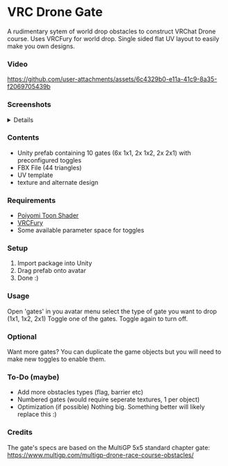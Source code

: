 # VRC Drone Gate
A rudimentary sytem of world drop obstacles to construct VRChat Drone course. Uses VRCFury for world drop.
Single sided flat UV layout to easily make you own designs.

### Video

https://github.com/user-attachments/assets/6c4329b0-e11a-41c9-8a35-f2069705439b

### Screenshots
<details>
 
![](/images/3d.png "3d")
![](/images/Screenshot2.png "Screenshot2") 
![](/images/Screenshot3.png "Screenshot3") 
![](/images/Screenshot4.png "Screenshot4") 
</details>
 
### Contents
 - Unity prefab containing 10 gates (6x 1x1, 2x 1x2, 2x 2x1) with preconfigured toggles
 - FBX File (44 triangles)
 - UV template
 - texture and alternate design

### Requirements
 - [Poiyomi Toon Shader](https://github.com/poiyomi/PoiyomiToonShader)
 - [VRCFury](https://vrcfury.com/)
 - Some available parameter space for toggles

### Setup
1. Import package into Unity
2. Drag prefab onto avatar
3. Done :)

### Usage
Open 'gates' in you avatar menu
select the type of gate you want to drop (1x1, 1x2, 2x1)
Toggle one of the gates. Toggle again to turn off.

### Optional
Want more gates? You can duplicate the game objects but you will need to make new toggles to enable them.

### To-Do (maybe)
- Add more obstacles types (flag, barrier etc)
- Numbered gates (would require seperate textures, 1 per object)
- Optimization (if possible)
Nothing big. Something better will likely replace this :)

### Credits
The gate's specs are based on the MultiGP 5x5 standard chapter gate:
https://www.multigp.com/multigp-drone-race-course-obstacles/
